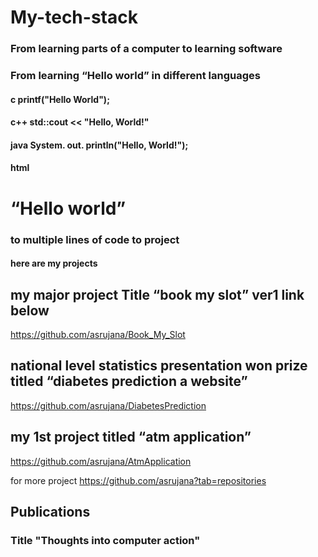 # My-tech-stack

### From learning parts of a computer to learning software
### From learning “Hello world” in different languages 
#### c printf("Hello World");
#### c++ std::cout << "Hello, World!"
#### java System. out. println("Hello, World!");
#### html <h1> “Hello world” </h1>

### to multiple lines of code to project 

#### here are my projects 

## my major project Title “book my slot” ver1 link below 
https://github.com/asrujana/Book_My_Slot

## national level statistics presentation won prize  titled “diabetes prediction a website”
https://github.com/asrujana/DiabetesPrediction

## my 1st project titled “atm application”

https://github.com/asrujana/AtmApplication


for more project 
https://github.com/asrujana?tab=repositories


## Publications 
### Title "Thoughts into computer action" 
